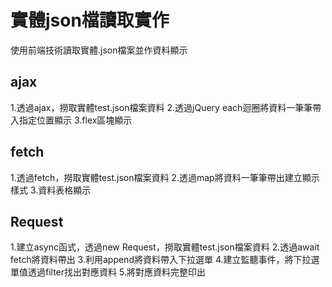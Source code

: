 # 實體json檔讀取實作

使用前端技術讀取實體.json檔案並作資料顯示

## ajax
1.透過ajax，撈取實體test.json檔案資料
2.透過jQuery each迴圈將資料一筆筆帶入指定位置顯示
3.flex區塊顯示

## fetch
1.透過fetch，撈取實體test.json檔案資料
2.透過map將資料一筆筆帶出建立顯示樣式
3.資料表格顯示

## Request
1.建立async函式，透過new Request，撈取實體test.json檔案資料
2.透過await fetch將資料帶出
3.利用append將資料帶入下拉選單
4.建立監聽事件，將下拉選單值透過filter找出對應資料
5.將對應資料完整印出
